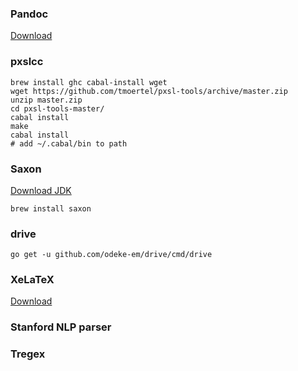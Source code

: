 ### Pandoc
[Download](https://github.com/jgm/pandoc/releases)

### pxslcc

```
brew install ghc cabal-install wget
wget https://github.com/tmoertel/pxsl-tools/archive/master.zip
unzip master.zip 
cd pxsl-tools-master/
cabal install
make
cabal install
# add ~/.cabal/bin to path
```

### Saxon
[Download JDK](http://www.oracle.com/technetwork/java/javase/downloads/jdk8-downloads-2133151.html)

```
brew install saxon
```

### drive

```
go get -u github.com/odeke-em/drive/cmd/drive
```

### XeLaTeX
[Download](https://tug.org/mactex/)

### Stanford NLP parser
### Tregex
